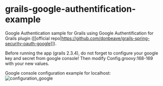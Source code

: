 grails-google-authentification-example
======================================

Google Authentication sample for Grails using Google Authentification for Grails plugin ([[official repo|https://github.com/donbeave/grails-spring-security-oauth-google]]).

Before running the app (grails 2.3.4), do not forget to configure your google key and secret from google console! Then modify Config.groovy:168-169 with your new values.

Google console configuration example for localhost:
![configuration_google](https://f.cloud.github.com/assets/1451988/2003806/60e09f72-8678-11e3-8abc-307a2dc4d7f7.png)
